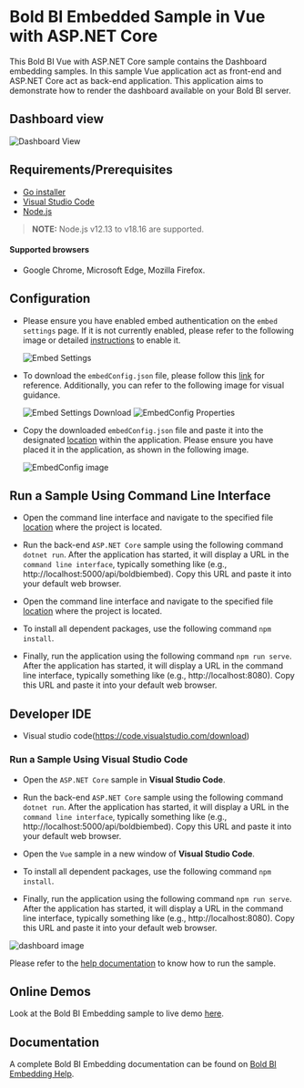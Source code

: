 # Bold BI Embedded Sample in Vue with ASP.NET Core

 This Bold BI Vue with ASP.NET Core sample contains the Dashboard embedding samples. In this sample Vue application act as front-end and ASP.NET Core act as back-end application. This application aims to demonstrate how to render the dashboard available on your Bold BI server.

 ## Dashboard view

![Dashboard View](https://github.com/boldbi/aspnet-core-sample/assets/91586758/83fa08d3-0211-4cd1-98ef-1d366c9db665)

 ## Requirements/Prerequisites

 * [Go installer](https://go.dev/dl/)
 * [Visual Studio Code](https://code.visualstudio.com/download)
 * [Node.js](https://nodejs.org/en/)

 > **NOTE:** Node.js v12.13 to v18.16 are supported.

#### Supported browsers
  
  * Google Chrome, Microsoft Edge, Mozilla Firefox.

 ## Configuration

  * Please ensure you have enabled embed authentication on the `embed settings` page. If it is not currently enabled, please refer to the following image or detailed [instructions](https://help.boldbi.com/site-administration/embed-settings/#get-embed-secret-code) to enable it.

    ![Embed Settings](https://github.com/boldbi/aspnet-core-sample/assets/91586758/b3a81978-9eb4-42b2-92bb-d1e2735ab007)

  * To download the `embedConfig.json` file, please follow this [link](https://help.boldbi.com/site-administration/embed-settings/#get-embed-configuration-file) for reference. Additionally, you can refer to the following image for visual guidance.

     ![Embed Settings Download](https://github.com/boldbi/aspnet-core-sample/assets/91586758/d27d4cfc-6a3e-4c34-975e-f5f22dea6172)
     ![EmbedConfig Properties](https://github.com/boldbi/aspnet-core-sample/assets/91586758/d6ce925a-0d4c-45d2-817e-24d6d59e0d63)

  * Copy the downloaded `embedConfig.json` file and paste it into the designated [location](https://github.com/boldbi/vue-with-aspnet-core-sample/tree/master/BoldBI.Embed.Sample/BoldBI.Embed.Sample) within the application. Please ensure you have placed it in the application, as shown in the following image.
    
    ![EmbedConfig image](https://github.com/boldbi/aspnet-core-sample/assets/91586758/e4c11292-d3e2-4a35-80a8-9eadf727bec2)

 ## Run a Sample Using Command Line Interface 
    
  * Open the command line interface and navigate to the specified file [location](https://github.com/boldbi/vue-with-aspnet-core-sample/tree/master/BoldBI.Embed.Sample/BoldBI.Embed.Sample) where the project is located.

  * Run the back-end `ASP.NET Core` sample using the following command `dotnet run`. After the application has started, it will display a URL in the `command line interface`, typically something like (e.g., http://localhost:5000/api/boldbiembed). Copy this URL and paste it into your default web browser.

  * Open the command line interface and navigate to the specified file [location](https://github.com/boldbi/vue-with-aspnet-core-sample/tree/master/Vue) where the project is located.
   
  * To install all dependent packages, use the following command `npm install`.
    
  * Finally, run the application using the following command `npm run serve`. After the application has started, it will display a URL in the command line interface, typically something like (e.g., http://localhost:8080). Copy this URL and paste it into your default web browser.

 ## Developer IDE

  * Visual studio code(https://code.visualstudio.com/download)

  ### Run a Sample Using Visual Studio Code
 
  * Open the `ASP.NET Core` sample in **Visual Studio Code**.

  * Run the back-end `ASP.NET Core` sample using the following command `dotnet run`. After the application has started, it will display a URL in the `command line interface`, typically something like (e.g., http://localhost:5000/api/boldbiembed). Copy this URL and paste it into your default web browser.

  * Open the `Vue` sample in a new window of **Visual Studio Code**.
   
  * To install all dependent packages, use the following command `npm install`.

  * Finally, run the application using the following command `npm run serve`. After the application has started, it will display a URL in the command line interface, typically something like (e.g., http://localhost:8080). Copy this URL and paste it into your default web browser.

![dashboard image](https://github.com/boldbi/aspnet-core-sample/assets/91586758/83fa08d3-0211-4cd1-98ef-1d366c9db665)

Please refer to the [help documentation](https://help.boldbi.com/embedding-options/embedding-sdk/samples/vuejs-with-core/#how-to-run-the-sample) to know how to run the sample.

## Online Demos

Look at the Bold BI Embedding sample to live demo [here](https://samples.boldbi.com/embed).


## Documentation

A complete Bold BI Embedding documentation can be found on [Bold BI Embedding Help](https://help.boldbi.com/embedded-bi/javascript-based/).

